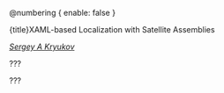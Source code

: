 ﻿@numbering {
    enable: false
}

{title}XAML-based Localization with Satellite Assemblies

[*Sergey A Kryukov*](https://www.SAKryukov.org)

???

???

<!-- copy to CodeProject from here 
αβγδΔπ
------------------------------------------->

<!-- copy to CodeProject to here --------------------------------------------->
